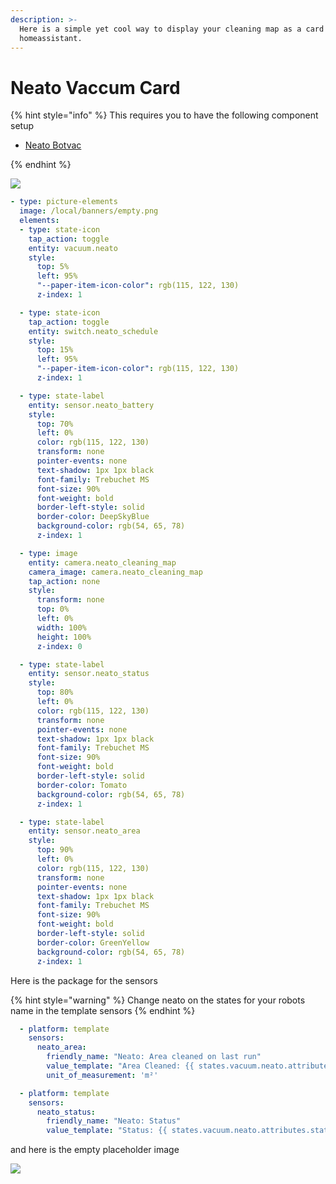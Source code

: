 ```yaml
---
description: >-
  Here is a simple yet cool way to display your cleaning map as a card in
  homeassistant.
---
```


# Neato Vaccum Card

{% hint style="info" %}
This requires you to have the following component setup

* [Neato Botvac](https://www.home-assistant.io/components/neato/)

{% endhint %}

![](../.gitbook/assets/image%20%281%29.png)

```yaml
- type: picture-elements
  image: /local/banners/empty.png
  elements:
  - type: state-icon
    tap_action: toggle
    entity: vacuum.neato
    style:
      top: 5%
      left: 95%
      "--paper-item-icon-color": rgb(115, 122, 130)
      z-index: 1

  - type: state-icon
    tap_action: toggle
    entity: switch.neato_schedule
    style:
      top: 15%
      left: 95%
      "--paper-item-icon-color": rgb(115, 122, 130)
      z-index: 1

  - type: state-label
    entity: sensor.neato_battery
    style:
      top: 70%
      left: 0%
      color: rgb(115, 122, 130)
      transform: none
      pointer-events: none
      text-shadow: 1px 1px black
      font-family: Trebuchet MS
      font-size: 90%
      font-weight: bold
      border-left-style: solid
      border-color: DeepSkyBlue
      background-color: rgb(54, 65, 78)
      z-index: 1

  - type: image
    entity: camera.neato_cleaning_map
    camera_image: camera.neato_cleaning_map
    tap_action: none
    style:
      transform: none
      top: 0%
      left: 0%
      width: 100%
      height: 100%
      z-index: 0

  - type: state-label
    entity: sensor.neato_status
    style:
      top: 80%
      left: 0%
      color: rgb(115, 122, 130)
      transform: none
      pointer-events: none
      text-shadow: 1px 1px black
      font-family: Trebuchet MS
      font-size: 90%
      font-weight: bold
      border-left-style: solid
      border-color: Tomato
      background-color: rgb(54, 65, 78)
      z-index: 1

  - type: state-label
    entity: sensor.neato_area
    style:
      top: 90%
      left: 0%
      color: rgb(115, 122, 130)
      transform: none
      pointer-events: none
      text-shadow: 1px 1px black
      font-family: Trebuchet MS
      font-size: 90%
      font-weight: bold
      border-left-style: solid
      border-color: GreenYellow
      background-color: rgb(54, 65, 78)
      z-index: 1
```

Here is the package for the sensors

{% hint style="warning" %}
Change neato on the states for your robots name in the template sensors
{% endhint %}

```yaml
  - platform: template
    sensors:
      neato_area:
        friendly_name: "Neato: Area cleaned on last run"
        value_template: "Area Cleaned: {{ states.vacuum.neato.attributes.clean_area | round(1) }}"
        unit_of_measurement: 'm²'

  - platform: template
    sensors:
      neato_status:
        friendly_name: "Neato: Status"
        value_template: "Status: {{ states.vacuum.neato.attributes.status }}"
```

and here is the empty placeholder image

![](../.gitbook/assets/empty.png)
